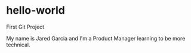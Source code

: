 # hello-world
First Git Project

My name is Jared Garcia and I'm a Product Manager learning to be more technical.
